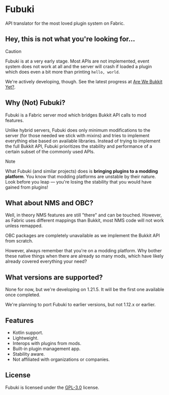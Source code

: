 # Fubuki

API translator for the most loved plugin system on Fabric.

## Hey, this is not what you're looking for...

> [!CAUTION]
> Fubuki is at a very early stage. Most APIs are not implemented, event system does not work at all and the server will
> crash if loaded a plugin which does even a bit more than printing `hello, world`.
>
> We're actively developing, though. See the latest progress at [Are We Bukkit Yet?](ARE_WE_BUKKIT_YET.md).

## Why (Not) Fubuki?

Fubuki is a Fabric server mod which bridges Bukkit API calls to mod features.

Unlike hybrid servers, Fubuki does only minimum modifications to the server (for those needed we stick with mixins) and
tries to implement everything else based on available libraries. Instead of trying to implement the full Bukkit API,
Fubuki prioritizes the stability and performance of a certain subset of the commonly used APIs.

> [!NOTE]
> What Fubuki (and similar projects) does is **bringing plugins to a modding platform**. You know that modding platforms
> are unstable by their nature. Look before you leap — you're losing the stability that you would have gained from
> plugins!

## What about NMS and OBC?

Well, in theory NMS features are still "there" and can be touched. However, as Fabric uses different mappings than
Bukkit, most NMS code will not work unless remapped.

OBC packages are completely unavailable as we implement the Bukkit API from scratch.

However, always remember that you're on a modding platform. Why bother these native things when there are already so
many mods, which have likely already covered everything your need?

## What versions are supported?

None for now, but we're developing on 1.21.5. It will be the first one available once completed.

We're planning to port Fubuki to earlier versions, but not 1.12.x or earlier.

## Features

- Kotlin support.
- Lightweight.
- Interops with plugins from mods.
- Built-in plugin management app.
- Stability aware.
- Not affiliated with organizations or companies.

## License

Fubuki is licensed under the [GPL-3.0](https://www.gnu.org/licenses/gpl-3.0.html) license.

